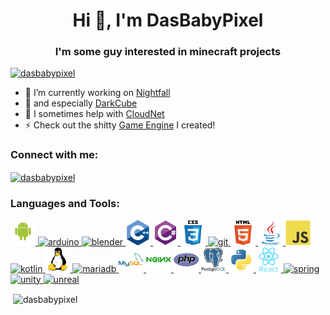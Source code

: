 <h1 align="center">Hi 👋, I'm DasBabyPixel</h1>
<h3 align="center">I'm some guy interested in minecraft projects</h3>

<p  align="left"> <a  href="https://github.com/ryo-ma/github-profile-trophy"><img  src="https://github-profile-trophy.vercel.app/?username=dasbabypixel"  alt="dasbabypixel" /></a> </p>

- 🔭 I’m currently working on [Nightfall](https://github.com/NightfallOrganization)
- 🔭           and especially [DarkCube](https://darkcube.eu)
- 👯 I sometimes help with [CloudNet](https://github.com/CloudNetService/CloudNet)
- ⚡ Check out the shitty [Game Engine](https://github.com/DasBabyPixel/GameLauncher.git) I created!

<h3 align="left">Connect with me:</h3>
<p align="left">
<a  href="https://discord.gg/dasbabypixel" target="blank"><img  align="center"  src="https://raw.githubusercontent.com/rahuldkjain/github-profile-readme-generator/master/src/images/icons/Social/discord.svg"  alt="dasbabypixel" height="30" width="40" /></a>
</p>

<h3 align="left">Languages and Tools:</h3>
<p  align="left">         <a href="https://developer.android.com" target="\_blank"  rel="noreferrer">           <img  src="https://raw.githubusercontent.com/devicons/devicon/master/icons/android/android-original-wordmark.svg"  alt="android" width="40" height="40"/>         </a>                   <a href="https://www.arduino.cc/" target="\_blank"  rel="noreferrer">           <img  src="https://cdn.worldvectorlogo.com/logos/arduino-1.svg" alt="arduino"  width="40" height="40"/>         </a>                   <a href="https://www.blender.org/" target="\_blank"  rel="noreferrer">           <img  src="https://download.blender.org/branding/community/blender\_community\_badge\_white.svg"  alt="blender" width="40" height="40"/>         </a>                   <a href="https://www.w3schools.com/cpp/" target="\_blank"  rel="noreferrer">           <img  src="https://raw.githubusercontent.com/devicons/devicon/master/icons/cplusplus/cplusplus-original.svg"  alt="cplusplus" width="40" height="40"/>         </a>                   <a href="https://www.w3schools.com/cs/" target="\_blank"  rel="noreferrer">           <img  src="https://raw.githubusercontent.com/devicons/devicon/master/icons/csharp/csharp-original.svg"  alt="csharp" width="40" height="40"/>         </a>                   <a href="https://www.w3schools.com/css/" target="\_blank"  rel="noreferrer">           <img  src="https://raw.githubusercontent.com/devicons/devicon/master/icons/css3/css3-original-wordmark.svg"  alt="css3" width="40" height="40"/>         </a>                   <a href="https://git-scm.com/" target="\_blank"  rel="noreferrer">           <img  src="https://www.vectorlogo.zone/logos/git-scm/git-scm-icon.svg"  alt="git" width="40" height="40"/>         </a>                   <a href="https://www.w3.org/html/" target="\_blank"  rel="noreferrer">           <img  src="https://raw.githubusercontent.com/devicons/devicon/master/icons/html5/html5-original-wordmark.svg"  alt="html5" width="40" height="40"/>         </a>                   <a href="https://www.java.com" target="\_blank"  rel="noreferrer">           <img  src="https://raw.githubusercontent.com/devicons/devicon/master/icons/java/java-original.svg"  alt="java" width="40" height="40"/>         </a>                   <a  href="https://developer.mozilla.org/en-US/docs/Web/JavaScript"  target="\_blank" rel="noreferrer">           <img  src="https://raw.githubusercontent.com/devicons/devicon/master/icons/javascript/javascript-original.svg"  alt="javascript" width="40" height="40"/>         </a>                   <a href="https://kotlinlang.org" target="\_blank"  rel="noreferrer">           <img  src="https://www.vectorlogo.zone/logos/kotlinlang/kotlinlang-icon.svg"  alt="kotlin" width="40" height="40"/>         </a>                   <a href="https://www.linux.org/" target="\_blank"  rel="noreferrer">           <img  src="https://raw.githubusercontent.com/devicons/devicon/master/icons/linux/linux-original.svg"  alt="linux" width="40" height="40"/>         </a>                   <a href="https://mariadb.org/" target="\_blank"  rel="noreferrer">           <img  src="https://www.vectorlogo.zone/logos/mariadb/mariadb-icon.svg"  alt="mariadb" width="40" height="40"/>         </a>                   <a href="https://www.mysql.com/" target="\_blank"  rel="noreferrer">           <img  src="https://raw.githubusercontent.com/devicons/devicon/master/icons/mysql/mysql-original-wordmark.svg"  alt="mysql" width="40" height="40"/>         </a>                   <a href="https://www.nginx.com" target="\_blank"  rel="noreferrer">           <img  src="https://raw.githubusercontent.com/devicons/devicon/master/icons/nginx/nginx-original.svg"  alt="nginx" width="40" height="40"/>         </a>                   <a href="https://www.php.net" target="\_blank"  rel="noreferrer">           <img  src="https://raw.githubusercontent.com/devicons/devicon/master/icons/php/php-original.svg"  alt="php" width="40" height="40"/>         </a>                   <a href="https://www.postgresql.org" target="\_blank"  rel="noreferrer">           <img  src="https://raw.githubusercontent.com/devicons/devicon/master/icons/postgresql/postgresql-original-wordmark.svg"  alt="postgresql" width="40" height="40"/>         </a>                   <a href="https://www.python.org" target="\_blank"  rel="noreferrer">           <img  src="https://raw.githubusercontent.com/devicons/devicon/master/icons/python/python-original.svg"  alt="python" width="40" height="40"/>         </a>                   <a href="https://reactjs.org/" target="\_blank"  rel="noreferrer">           <img  src="https://raw.githubusercontent.com/devicons/devicon/master/icons/react/react-original-wordmark.svg"  alt="react" width="40" height="40"/>         </a>                   <a href="https://spring.io/" target="\_blank"  rel="noreferrer">           <img  src="https://www.vectorlogo.zone/logos/springio/springio-icon.svg"  alt="spring" width="40" height="40"/>         </a>                   <a href="https://unity.com/" target="\_blank"  rel="noreferrer">           <img  src="https://www.vectorlogo.zone/logos/unity3d/unity3d-icon.svg"  alt="unity" width="40" height="40"/>         </a>                   <a href="https://unrealengine.com/" target="\_blank"  rel="noreferrer">           <img  src="https://raw.githubusercontent.com/kenangundogan/fontisto/036b7eca71aab1bef8e6a0518f7329f13ed62f6b/icons/svg/brand/unreal-engine.svg"  alt="unreal" width="40" height="40"/>         </a>         </p>

<p> <img  align="center"  src="https://github-readme-stats.vercel.app/api?username=dasbabypixel&show\_icons=true&locale=en"  alt="dasbabypixel" /></p>
